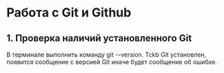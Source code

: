 # Работа с Git и Github

## 1. Проверка наличий установленного Git

В терминале выполнить команду git --version.
Tckb Git установлен, появится сообщение с версией Git иначе будет сообщение об ошибке.
